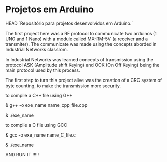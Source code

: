 # Projetos em Arduino

HEAD
´Repositório para projetos desenvolvidos em Arduino.´

The first project here was a RF protocol to communicate two arduinos (1 UNO and 1 Nano) with a module called MX-RM-5V (a receiver and a transmiter). The communicate was made using the concepts aborded in Industrial Networks classrom.

In Industrial Networks was learned concepts of transmission using the protocol ASK (Amplitude shift Keying) and OOK (On Off Keying) being the main protocol used by this process. 

The first step to turn this project alive was the creation of a CRC system of byte counting, to make the transmission more security. 




to compile a C++ file using G++ 


& g++ -o exe_name name_cpp_file.cpp 

& ./exe_name


to compile a C file using GCC

& gcc -o exe_name name_C_file.c

& ./exe_name


AND RUN IT !!!!!
